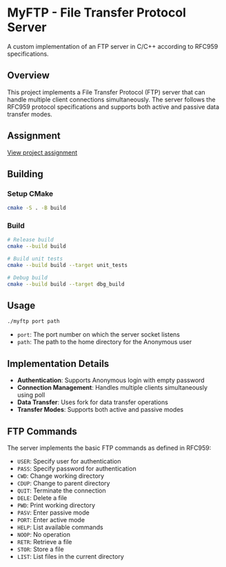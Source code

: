 # MyFTP - File Transfer Protocol Server

A custom implementation of an FTP server in C/C++ according to RFC959 specifications.

## Overview

This project implements a File Transfer Protocol (FTP) server that can handle multiple client connections simultaneously. The server follows the RFC959 protocol specifications and supports both active and passive data transfer modes.

## Assignment
[View project assignment](assignment.pdf)
## Building

### Setup CMake
```bash
cmake -S . -B build
```
### Build
```bash
# Release build
cmake --build build

# Build unit tests
cmake --build build --target unit_tests

# Debug build
cmake --build build --target dbg_build
```

## Usage

```bash
./myftp port path
```

- `port`: The port number on which the server socket listens
- `path`: The path to the home directory for the Anonymous user

## Implementation Details

- **Authentication**: Supports Anonymous login with empty password
- **Connection Management**: Handles multiple clients simultaneously using poll
- **Data Transfer**: Uses fork for data transfer operations
- **Transfer Modes**: Supports both active and passive modes

## FTP Commands

The server implements the basic FTP commands as defined in RFC959:

- `USER`: Specify user for authentication
- `PASS`: Specify password for authentication
- `CWD`: Change working directory
- `CDUP`: Change to parent directory
- `QUIT`: Terminate the connection
- `DELE`: Delete a file
- `PWD`: Print working directory
- `PASV`: Enter passive mode
- `PORT`: Enter active mode
- `HELP`: List available commands
- `NOOP`: No operation
- `RETR`: Retrieve a file
- `STOR`: Store a file
- `LIST`: List files in the current directory